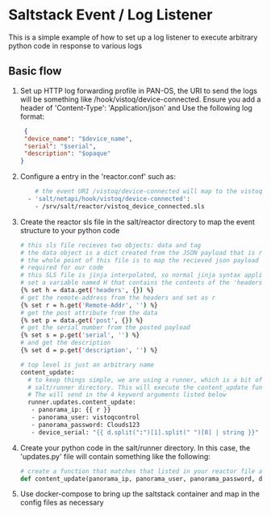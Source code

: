 # Saltstack Event / Log Listener

This is a simple example of how to set up a log listener to execute arbitrary python code in response to various logs


## Basic flow

1. Set up HTTP log forwarding profile in PAN-OS, the URI to send the logs will be something 
like /hook/vistoq/device-connected. Ensure you add a header of 'Content-Type': 'Application/json' and 
Use the following log format:

    ```json
     {
     "device_name": "$device_name",
     "serial": "$serial",
     "description": "$opaque"
    } 
    ```

2. Configure a entry in the 'reactor.conf' such as:
    ```bash
        # the event URI /vistoq/device-connected will map to the vistoq_device_connected.sls file
      - 'salt/netapi/hook/vistoq/device-connected':
        - /srv/salt/reactor/vistoq_device_connected.sls
    ```

3. Create the reactor sls file in the salt/reactor directory to map the event structure to your python code

    ```bash
    # this sls file recieves two objects: data and tag
    # the data object is a dict created from the JSON payload that is recieved on the webhook
    # the whole point of this file is to map the recieved json payload to the function arguments
    # required for our code
    # this SLS file is jinja interpolated, so normal jinja syntax applies
    # set a variable named H that contains the contents of the 'headers' attributes in the payload
    {% set h = data.get('headers', {}) %}
    # get the remote-address from the headers and set as r
    {% set r = h.get('Remote-Addr', '') %}
    # get the post attribute from the data
    {% set p = data.get('post', {}) %}
    # get the serial number from the posted payload
    {% set s = p.get('serial', '') %}
    # and get the description
    {% set d = p.get('description', '') %}
    
    # top level is just an arbitrary name 
    content_update:
      # to keep things simple, we are using a runner, which is a bit of python code found in 
      # salt/runner directory. This will execute the content_update function in the 'updates.py'
      # The will send in the 4 keyword arguments listed below
      runner.updates.content_update:
       - panorama_ip: {{ r }}
       - panorama_user: vistoqcontrol
       - panorama_password: Clouds123
       - device_serial: "{{ d.split(":")[1].split(" ")[0] | string }}" 
   ```
 
 4. Create your python code in the salt/runner directory. In this case, the 'updates.py' file will
 contain something like the following:
 
    ```python
    # create a function that matches that listed in your reactor file above
    def content_update(panorama_ip, panorama_user, panorama_password, device_serial)
    ```
   
5. Use docker-compose to bring up the saltstack container and map in the config files as necessary 